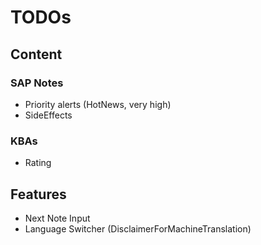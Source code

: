 # TODOs

## Content

### SAP Notes

- Priority alerts (HotNews, very high)
- SideEffects

### KBAs

- Rating

## Features

- Next Note Input
- Language Switcher (DisclaimerForMachineTranslation)
